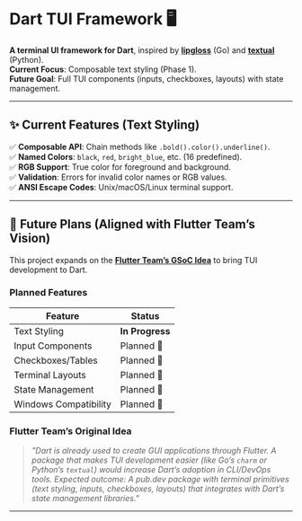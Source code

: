 # Dart TUI Framework 🖥️  

**A terminal UI framework for Dart**, inspired by [**lipgloss**](https://github.com/charmbracelet/lipgloss) (Go) and [**textual**](https://github.com/Textualize/textual) (Python).  
**Current Focus**: Composable text styling (Phase 1).  
**Future Goal**: Full TUI components (inputs, checkboxes, layouts) with state management.  

---

## ✨ Current Features (Text Styling)  
✅ **Composable API**: Chain methods like `.bold().color().underline()`.  
✅ **Named Colors**: `black`, `red`, `bright_blue`, etc. (16 predefined).  
✅ **RGB Support**: True color for foreground and background.  
✅ **Validation**: Errors for invalid color names or RGB values.  
✅ **ANSI Escape Codes**: Unix/macOS/Linux terminal support.  

---

## 🚀 Future Plans (Aligned with Flutter Team’s Vision)  
This project expands on the [**Flutter Team’s GSoC Idea**](https://github.com/dart-lang/sdk/blob/main/docs/gsoc/Dart-GSoC-2025-Project-Ideas.md) to bring TUI development to Dart.  

### **Planned Features**  
| Feature                | Status     |  
|------------------------|------------|  
| Text Styling           | **In Progress**  |  
| Input Components       | Planned 📅 |  
| Checkboxes/Tables      | Planned 📅 |  
| Terminal Layouts       | Planned 📅 |  
| State Management       | Planned 📅 |  
| Windows Compatibility  | Planned 📅 |  

### **Flutter Team’s Original Idea**  
> *"Dart is already used to create GUI applications through Flutter. A package that makes TUI development easier (like Go’s `charm` or Python’s `textual`) would increase Dart’s adoption in CLI/DevOps tools. Expected outcome: A pub.dev package with terminal primitives (text styling, inputs, checkboxes, layouts) that integrates with Dart’s state management libraries."*

---
